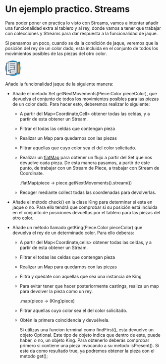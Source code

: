 # Un ejemplo practico. Streams

Para poder poner en practica lo visto con Streams, vamos a intentar añadir una funcionalidad extra al tablero y al rey, donde vamos a tener que trabajar con colecciones y Streams para dar respuesta a la funcionalidad de jaque.

Si pensamos un poco, cuando se da la condición de jaque, veremos que la posición del rey de un color dado, esta incluida en el conjunto de todos los movimientos posibles de las piezas del otro color.

![](../../../images/task.png)

Añade la funcionalidad jaque de la siguiente manera:

- Añade el metodo Set<Coordinate> getNextMovements(Piece.Color pieceColor), que devuelva el conjunto de todos los movimientos posibles para las piezas de un color dado. Para hacer esto, deberemos realizar lo siguiente:

  - A partir del Map<Coordinate,Cell> obtener todas las celdas, y a partir de esta obtener un Stream.

  - Filtrar el todas las celdas que contengan pieza

  - Realizar un Map para quedarnos con las piezas

  - Filtrar aquellas que cuyo color sea el del color solicitado.

  - Realizar un [flatMap](https://docs.oracle.com/javase/8/docs/api/java/util/stream/Stream.html#flatMap-java.util.function.Function-) para obtener un flujo a partir del Set<Coordiante> que nos devuelve cada pieza. De esta manera pasamos, a partir de este punto, de trabajar con un Stream de Piece, a trabajar con Stream de Coordinate.

    <div class="hint">
        .flatMap(piece -> piece.getNextMovements().stream())
    </div>

  - Recoger mediante collect todas las coordenadas para devolverlas.

- Añade el método check() en la clase King para determinar si esta en jaque o no. Para ello tendrá que comprobar si su posición está incluida en el conjunto de posiciones devueltas por el tablero para las piezas del otro color.

- Añade un método llamado getKing(Piece.Color pieceColor) que devuelva el rey de un determinado color. Para ello deberas:

  - A partir del Map<Coordinate,cells> obtener todas las celdas, y a partir de esta obtener un Stream.

  - Filtrar el todas las celdas que contengan pieza

  - Realizar un Map para quedarnos con las piezas

  - Filtra y quédate con aquellas que sea una instancia de King
  
  - Para evitar tener que hacer posteriormente castings, realiza un map para devolver la pieza como un rey.
    
    <div class="hint">
      .map(piece -> (King)piece)
    </div>
    
  - Filtrar aquellas cuyo color sea el del color solicitado.

  - Obtén la primera coincidencia y devuélvela.

    <div class="hint">
        Si utilizas una funcion terminal como findFirst(), esta devuelve un objeto Optional<King>. Este tipo de objeto indica que dentro de este, puede haber, o no, un objeto King. Para obtenerlo deberás comprobar primero si contiene una pieza invocando a su metodo isPresent(). Si este da como resultado true, ya podremos obtener la pieza con el metodo get();
    </div>

    




